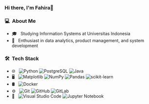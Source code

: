 ### Hi there, I'm Fahira👋

<!--
**fahiradh/fahiradh** is a ✨ _special_ ✨ repository because its `README.md` (this file) appears on your GitHub profile.

Here are some ideas to get you started:

- 🔭 I’m currently working on ...
- 🌱 I’m currently learning ...
- 👯 I’m looking to collaborate on ...
- 🤔 I’m looking for help with ...
- 💬 Ask me about ...
- 📫 How to reach me: ...
- 😄 Pronouns: ...
- ⚡ Fun fact: ...
-->

<h3> 💻 &nbsp;About Me </h3>

* 🎓 &nbsp; Studying Information Systems at Universitas Indonesia
* 🌱 &nbsp; Enthusiast in data analytics, product management, and system development

<h3> 🛠 &nbsp;Tech Stack</h3>

- 🌐 &nbsp;
  ![Python](https://img.shields.io/badge/-Python-333333?style=flat&logo=python)
  ![PostgreSQL](https://img.shields.io/badge/-SQL-333?style=flat&logo=postgresql)
  ![Java](https://img.shields.io/badge/Java-333333?style=flat&logo=openjdk)
  <!-- ![R](https://img.shields.io/badge/r-%23276DC3.svg?style=for-the-badge&logo=r&logoColor=white) -->
- 🖥️ &nbsp;
  ![Matplotlib](https://img.shields.io/badge/matplotlib-%3333333?style=flat&logo=Matplotlib&logoColor=white)
  ![NumPy](https://img.shields.io/badge/numpy-%3333333.svg?style=flat&logo=numpy&logoColor=white)
  ![Pandas](https://img.shields.io/badge/pandas-%3333333.svg?style=flat&logo=pandas&logoColor=white)
  ![scikit-learn](https://img.shields.io/badge/scikit--learn-%3333333.svg?style=flat&logo=scikit-learn&logoColor=white)
- 🛢 &nbsp;
  ![Docker](https://img.shields.io/badge/-Docker-333333?style=flat&logo=Docker)
  <!-- ![MongoDB](https://img.shields.io/badge/-MongoDB-333333?style=flat&logo=MongoDB) -->
- ⚙️ &nbsp;
  ![Git](https://img.shields.io/badge/-Git-333333?style=flat&logo=git)
  ![GitHub](https://img.shields.io/badge/-GitHub-333333?style=flat&logo=github)
  ![GitLab](https://img.shields.io/badge/-GitLab-333333?style=flat&logo=Gitlab)
- 🔧 &nbsp;
  ![Visual Studio Code](https://img.shields.io/badge/-Visual%20Studio%20Code-333333?style=flat&logo=visual-studio-code&logoColor=007ACC)
  ![Jupyter Notebook](https://img.shields.io/badge/Jupyter-333333?style=flat-&logo=jupyter&logoColor=white)
